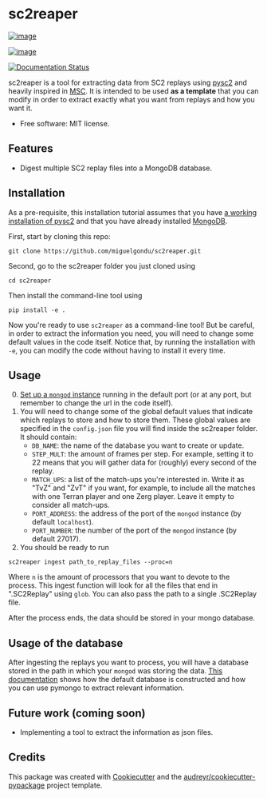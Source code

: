 sc2reaper
==========

[![image](https://img.shields.io/pypi/v/sc2reaper.svg)](https://pypi.python.org/pypi/sc2reaper)

[![image](https://img.shields.io/travis/miguelgondu/sc2reaper.svg)](https://travis-ci.org/miguelgondu/sc2reaper)

[![Documentation Status](https://readthedocs.org/projects/sc2reaper/badge/?version=latest)](https://sc2reaper.readthedocs.io/en/latest/?badge=latest)

sc2reaper is a tool for extracting data from SC2 replays using [pysc2](https://github.com/deepmind/pysc2) and heavily inspired in [MSC](https://github.com/wuhuikai/MSC). It is intended to be used **as a template** that you can modify in order to extract exactly what you want from replays and how you want it.

-   Free software: MIT license.

Features
--------

-   Digest multiple SC2 replay files into a MongoDB database.

Installation
------------

As a pre-requisite, this installation tutorial assumes that you have [a working installation of pysc2](https://github.com/deepmind/pysc2#quick-start-guide) and that you have already installed [MongoDB](https://docs.mongodb.com/manual/installation/).

First, start by cloning this repo:

```
git clone https://github.com/miguelgondu/sc2reaper.git
```

Second, go to the sc2reaper folder you just cloned using

```
cd sc2reaper
```

Then install the command-line tool using

```
pip install -e .
```

Now you're ready to use `sc2reaper` as a command-line tool! But be careful, in order to extract the information you need, you will need to change some default values in the code itself. Notice that, by running the installation with `-e`, you can modify the code without having to install it every time.

Usage
-----

0. [Set up a `mongod` instance](https://docs.mongodb.com/manual/tutorial/install-mongodb-enterprise-on-ubuntu/#start-mongodb) running in the default port (or at any port, but remember to change the url in the code itself).
1. You will need to change some of the global default values that indicate which replays to store and how to store them. These global values are specified in the `config.json` file you will find inside the sc2reaper folder. It should contain:
	- `DB_NAME`: the name of the database you want to create or update.
	- `STEP_MULT`: the amount of frames per step. For example, setting it to 22 means that you will gather data for (roughly) every second of the replay.
	- `MATCH_UPS`: a list of the match-ups you're interested in. Write it as "TvZ" and "ZvT" if you want, for example, to include all the matches with one Terran player and one Zerg player. Leave it empty to consider all match-ups.
	- `PORT_ADDRESS`: the address of the port of the `mongod` instance (by default `localhost`).
	- `PORT_NUMBER`: the number of the port of the `mongod` instance (by default 27017).
2. You should be ready to run 

```sc2reaper ingest path_to_replay_files --proc=n```

Where `n` is the amount of processors that you want to devote to the process. This ingest function will look for all the files that end in ".SC2Replay" using `glob`. You can also pass the path to a single .SC2Replay file.

After the process ends, the data should be stored in your mongo database.

Usage of the database
---------------------

After ingesting the replays you want to process, you will have a database stored in the path in which your `mongod` was storing the data. [This documentation](https://github.com/miguelgondu/sc2reaper/blob/master/using_sc2reaper_database.md) shows how the default database is constructed and how you can use pymongo to extract relevant information. 

Future work (coming soon)
-------------------------

- Implementing a tool to extract the information as json files.


Credits
-------

This package was created with
[Cookiecutter](https://github.com/audreyr/cookiecutter) and the
[audreyr/cookiecutter-pypackage](https://github.com/audreyr/cookiecutter-pypackage)
project template.
